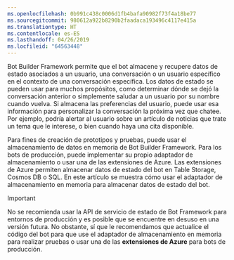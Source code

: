 ```yaml
---
ms.openlocfilehash: 0b991c438c0006d1fb4bafa90982f73f4a18be77
ms.sourcegitcommit: 980612a922b8290b2faadaca193496c4117e415a
ms.translationtype: HT
ms.contentlocale: es-ES
ms.lasthandoff: 04/26/2019
ms.locfileid: "64563448"
---
```

Bot Builder Framework permite que el bot almacene y recupere datos de estado asociados a un usuario, una conversación o un usuario específico en el contexto de una conversación específica. Los datos de estado se pueden usar para muchos propósitos, como determinar dónde se dejó la conversación anterior o simplemente saludar a un usuario por su nombre cuando vuelva. Si almacena las preferencias del usuario, puede usar esa información para personalizar la conversación la próxima vez que chatee. Por ejemplo, podría alertar al usuario sobre un artículo de noticias que trate un tema que le interese, o bien cuando haya una cita disponible. 

Para fines de creación de prototipos y pruebas, puede usar el almacenamiento de datos en memoria de Bot Builder Framework. Para los bots de producción, puede implementar su propio adaptador de almacenamiento o usar una de las extensiones de Azure. Las extensiones de Azure permiten almacenar datos de estado del bot en Table Storage, Cosmos DB o SQL. En este artículo se muestra cómo usar el adaptador de almacenamiento en memoria para almacenar datos de estado del bot. 

> [!IMPORTANT]
> No se recomienda usar la API de servicio de estado de Bot Framework para entornos de producción y es posible que se encuentre en desuso en una versión futura. No obstante, sí que le recomendamos que actualice el código del bot para que use el adaptador de almacenamiento en memoria para realizar pruebas o usar una de las **extensiones de Azure** para bots de producción.

